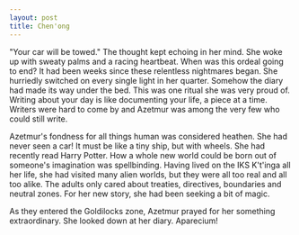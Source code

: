 ```yaml
---
layout: post
title: Chen'ong
---
```


"Your car will be towed." The thought kept echoing in her mind. She woke up with sweaty palms and a racing heartbeat. When was this ordeal going to end? It had been weeks since these relentless nightmares began. She hurriedly switched on every single light in her quarter. Somehow the diary had made its way under the bed. This was one ritual she was very proud of. Writing about your day is like documenting your life, a piece at a time. Writers were hard to come by and Azetmur was among the very few who could still write. 

Azetmur's fondness for all things human was considered heathen. She had never seen a car! It must be like a tiny ship, but with wheels. She had recently read Harry Potter. How a whole new world could be born out of someone's imagination was spellbinding. Having lived on the IKS K't'inga all her life, she had visited many alien worlds, but they were all too real and all too alike. The adults only cared about treaties, directives, boundaries and neutral zones. For her new story, she had been seeking a bit of magic. 

As they entered the Goldilocks zone, Azetmur prayed for her something extraordinary. She looked down at her diary. Aparecium!